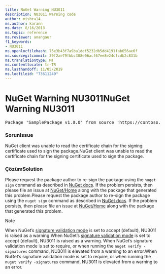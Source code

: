 ```yaml
---
title: NuGet Warning NU3011
description: NU3011 Warning code
author: mishra14
ms.author: karann
ms.date: 8/16/2018
ms.topic: reference
ms.reviewer: anangaur
f1_keywords:
- NU3011
ms.openlocfilehash: 75e3b43f7a9ba1def5232db5dd4191fab656ae6f
ms.sourcegitcommit: 39f2ae79fbbc308e06acf67ee8e24cfcdb2c831b
ms.translationtype: MT
ms.contentlocale: tr-TR
ms.lasthandoff: 11/05/2019
ms.locfileid: "73611249"
---
```

# <a name="nuget-warning-nu3011"></a><span data-ttu-id="c3f5a-103">NuGet Warning NU3011</span><span class="sxs-lookup"><span data-stu-id="c3f5a-103">NuGet Warning NU3011</span></span>

<pre>Package 'SamplePackage v1.0.0' from source 'https://contoso.com/index.json': The primary signature is invalid.</pre>

### <a name="issue"></a><span data-ttu-id="c3f5a-104">Sorun</span><span class="sxs-lookup"><span data-stu-id="c3f5a-104">Issue</span></span>

<span data-ttu-id="c3f5a-105">NuGet client was unable to read the certificate chain for the signing certificate used to sign the package.</span><span class="sxs-lookup"><span data-stu-id="c3f5a-105">NuGet client was unable to read the certificate chain for the signing certificate used to sign the package.</span></span>


### <a name="solution"></a><span data-ttu-id="c3f5a-106">Çözüm</span><span class="sxs-lookup"><span data-stu-id="c3f5a-106">Solution</span></span>

<span data-ttu-id="c3f5a-107">Please request the package author to re-sign the package using the `nuget sign` command as described in [NuGet docs](https://docs.microsoft.com/nuget/create-packages/sign-a-package). If the problem persists, then please file an issue at [NuGet/Home](https://github.com/NuGet/Home/issues) along with the package that generated this problem.</span><span class="sxs-lookup"><span data-stu-id="c3f5a-107">Please request the package author to re-sign the package using the `nuget sign` command as described in [NuGet docs](https://docs.microsoft.com/nuget/create-packages/sign-a-package). If the problem persists, then please file an issue at [NuGet/Home](https://github.com/NuGet/Home/issues) along with the package that generated this problem.</span></span>


> [!Note]
> <span data-ttu-id="c3f5a-108">When NuGet’s [signature validation mode](https://docs.microsoft.com/nuget/consume-packages/installing-signed-packages#configure-package-signature-requirements) is set to accept (default), NU3011 is raised as a warning.</span><span class="sxs-lookup"><span data-stu-id="c3f5a-108">When NuGet’s [signature validation mode](https://docs.microsoft.com/nuget/consume-packages/installing-signed-packages#configure-package-signature-requirements) is set to accept (default), NU3011 is raised as a warning.</span></span> <span data-ttu-id="c3f5a-109">When NuGet’s signature validation mode is set to require, or when running the `nuget verify -signatures` command, NU3011 is elevated from a warning to an error.</span><span class="sxs-lookup"><span data-stu-id="c3f5a-109">When NuGet’s signature validation mode is set to require, or when running the `nuget verify -signatures` command, NU3011 is elevated from a warning to an error.</span></span> 
